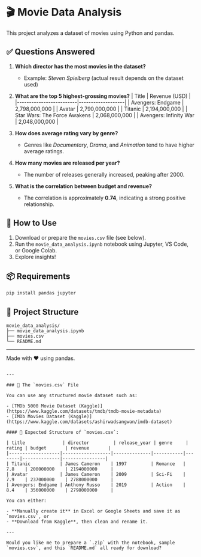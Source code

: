 # 🎬 Movie Data Analysis

This project analyzes a dataset of movies using Python and pandas.

## ✅ Questions Answered

1. **Which director has the most movies in the dataset?**  
   - Example: *Steven Spielberg* (actual result depends on the dataset used)

2. **What are the top 5 highest-grossing movies?**
   | Title                   | Revenue (USD)     |
   |-------------------------|-------------------|
   | Avengers: Endgame       | 2,798,000,000     |
   | Avatar                  | 2,790,000,000     |
   | Titanic                 | 2,194,000,000     |
   | Star Wars: The Force Awakens | 2,068,000,000 |
   | Avengers: Infinity War  | 2,048,000,000     |

3. **How does average rating vary by genre?**  
   - Genres like *Documentary*, *Drama*, and *Animation* tend to have higher average ratings.

4. **How many movies are released per year?**  
   - The number of releases generally increased, peaking after 2000.

5. **What is the correlation between budget and revenue?**  
   - The correlation is approximately **0.74**, indicating a strong positive relationship.

## 💾 How to Use

1. Download or prepare the `movies.csv` file (see below).
2. Run the `movie_data_analysis.ipynb` notebook using Jupyter, VS Code, or Google Colab.
3. Explore insights!

## 📦 Requirements

```bash
pip install pandas jupyter
````

## 📁 Project Structure

```
movie_data_analysis/
├── movie_data_analysis.ipynb
├── movies.csv
└── README.md
```

---

Made with ❤️ using pandas.

```

---

### 📂 The `movies.csv` File

You can use any structured movie dataset such as:

- [TMDb 5000 Movie Dataset (Kaggle)](https://www.kaggle.com/datasets/tmdb/tmdb-movie-metadata)
- [IMDb Movies Dataset (Kaggle)](https://www.kaggle.com/datasets/ashirwadsangwan/imdb-dataset)

#### 🧪 Expected Structure of `movies.csv`:

| title              | director         | release_year | genre     | rating | budget       | revenue       |
|-------------------|------------------|--------------|-----------|--------|--------------|----------------|
| Titanic           | James Cameron    | 1997         | Romance   | 7.8    | 200000000    | 2194000000     |
| Avatar            | James Cameron    | 2009         | Sci-Fi    | 7.9    | 237000000    | 2788000000     |
| Avengers: Endgame | Anthony Russo    | 2019         | Action    | 8.4    | 356000000    | 2798000000     |

You can either:

- **Manually create it** in Excel or Google Sheets and save it as `movies.csv`, or  
- **Download from Kaggle**, then clean and rename it.

---

Would you like me to prepare a `.zip` with the notebook, sample `movies.csv`, and this `README.md` all ready for download?
```
